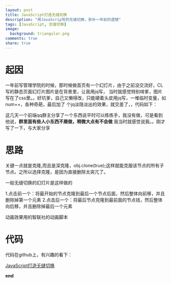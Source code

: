 ```yaml
---
layout: post
title: JavaScript打造无缝切换
description: "用JavaScrip写的无缝切换，弥补一年前的遗憾"
tags: [JavaScript, 无缝切换]
image:
  background: triangular.png
comments: true
share: true
---
```


# 起因

一年前写管理学院的时候，那时候做首页有一个幻灯片，由于之前没交流好，CL写的静态页面幻灯片图片是在背景里，让我用jq写，
当时就感觉特别啃爹，图片写在了css里。。好坑爹，自己又懒得改，只能硬着头皮用jq写，一堆临时变量，如num++，各种奇葩，最后加了
个jq淡隐淡出的效果，就交差了，，代码如下：

<script src="https://gist.github.com/hacke2/5434a4346a1169f8b97b.js"></script>

这几天一个前端qq群主分享了一个东西说平时可以练练手，我没有做，可是看到他说，<strong>群里面有些人小东西不屑做，稍微大点有不会做</strong>
我当时就感觉说我。。刚才写了一下，与大家分享

# 思路

关键一点就是克隆,而且是深克隆，obj.clone(true);这样就能克服该节点的所有子节点。之所以选择克隆，是因为直接删除太突兀了。

一般无缝切换的幻灯片是这样做的

1.点击前一个：将最开始的节点克隆到最后一个节点后面，然后整体向前移，并且删除掉第一个元素
2.点击后一个：将最后节点克隆到最前面的节点钱，然后整体向后移，并且删除掉最后一个元素

动画效果用的智联社的动画脚本

# 代码

代码在github上，有兴趣的看下：

<a href="https://github.com/hacke2/frontcode">JavaScript打造无缝切换</a><br/>


<strong>end</strong>